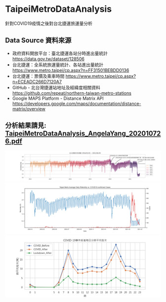 # TaipeiMetroDataAnalysis
 針對COVID19疫情之後對台北捷運旅運量分析

## Data Source 資料來源
* 政府資料開放平台：臺北捷運各站分時進出量統計 https://data.gov.tw/dataset/128506
* 台北捷運：全系統旅運量統計、各站進出量統計 https://www.metro.taipei/cp.aspx?n=FF31501BEBDD0136
* 台北捷運：票價及乘車時間 https://www.metro.taipei/cp.aspx?n=ECEADC266D7120A7
* GitHub - 北台灣捷運站地址及經緯度相關資料 https://github.com/repeat/northern-taiwan-metro-stations
* Google MAPS Platform - Distance Matrix API https://developers.google.com/maps/documentation/distance-matrix/overview

## 分析結果請見: [TaipeiMetroDataAnalysis_AngelaYang_202010726.pdf](https://github.com/Fibercat/TaipeiMetroDataAnalysis/blob/main/TaipeiMetroDataAnalysis_AngelaYang_202010726.pdf)
![image](https://github.com/Fibercat/TaipeiMetroDataAnalysis/blob/main/charts/DailyRidership_2016to202106.png)
![image](https://github.com/Fibercat/TaipeiMetroDataAnalysis/blob/main/charts/DailyRidership_vs_Covid19Cases.png)
![image](https://github.com/Fibercat/TaipeiMetroDataAnalysis/blob/main/charts/COVID19_HourlyRoutesTripsComparison.png)

